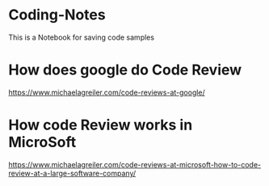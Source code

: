 # Coding-Notes
This is a Notebook for saving code samples 
# How does google do Code Review
https://www.michaelagreiler.com/code-reviews-at-google/

# How code Review works in MicroSoft
https://www.michaelagreiler.com/code-reviews-at-microsoft-how-to-code-review-at-a-large-software-company/
